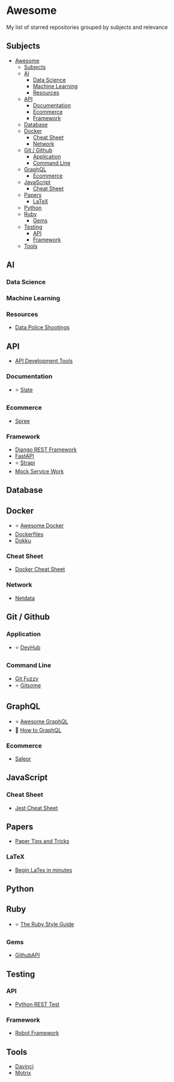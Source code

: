# Awesome

My list of starred repositories grouped by subjects and relevance

## Subjects

- [Awesome](#awesome)
  - [Subjects](#subjects)
  - [AI](#ai)
    - [Data Science](#data-science)
    - [Machine Learning](#machine-learning)
    - [Resources](#resources)
  - [API](#api)
    - [Documentation](#documentation)
    - [Ecommerce](#ecommerce)
    - [Framework](#framework)
  - [Database](#database)
  - [Docker](#docker)
    - [Cheat Sheet](#cheat-sheet)
    - [Network](#network)
  - [Git / Github](#git--github)
    - [Application](#application)
    - [Command Line](#command-line)
  - [GraphQL](#graphql)
    - [Ecommerce](#ecommerce-1)
  - [JavaScript](#javascript)
    - [Cheat Sheet](#cheat-sheet-1)
  - [Papers](#papers)
    - [LaTeX](#latex)
  - [Python](#python)
  - [Ruby](#ruby)
    - [Gems](#gems)
  - [Testing](#testing)
    - [API](#api-1)
    - [Framework](#framework-1)
  - [Tools](#tools)

## AI

### Data Science

### Machine Learning

### Resources

- [Data Police Shootings](https://github.com/washingtonpost/data-police-shootings)

## API

- [API Development Tools](https://github.com/yosriady/api-development-tools)

### Documentation

- :star: [Slate](https://github.com/slatedocs/slate)

### Ecommerce

- [Spree](https://github.com/spree/spree)

### Framework

- [Django REST Framework](https://github.com/encode/django-rest-framework)
- [FastAPI](https://github.com/tiangolo/fastapi)
- :star: [Strapi](https://github.com/strapi/strapi)
- [Mock Service Work](https://github.com/mswjs/msw)

## Database

## Docker

- :star: [Awesome Docker](https://github.com/veggiemonk/awesome-docker)
- [Dockerfiles](https://github.com/jessfraz/dockerfiles)
- [Dokku](https://github.com/dokku/dokku)

### Cheat Sheet

- [Docker Cheat Sheet](https://github.com/wsargent/docker-cheat-sheet)

### Network

- [Netdata](https://github.com/netdata/netdata)

## Git / Github

### Application

- :star: [DevHub](https://github.com/devhubapp/devhub)

### Command Line

- [Git Fuzzy](https://github.com/bigH/git-fuzzy)
- :star: [Gitsome](https://github.com/donnemartin/gitsome)

## GraphQL

- :star: [Awesome GraphQL](https://github.com/chentsulin/awesome-graphql)
- :star2: [How to GraphQL](https://github.com/howtographql/howtographql)

### Ecommerce

- [Saleor](https://github.com/mirumee/saleor)

## JavaScript

### Cheat Sheet

- [Jest Cheat Sheet](https://github.com/sapegin/jest-cheat-sheet)

## Papers

- [Paper Tips and Tricks](https://github.com/Wookai/paper-tips-and-tricks)

### LaTeX

- [Begin LaTex in minutes](https://github.com/luong-komorebi/Begin-Latex-in-minutes)

## Python

## Ruby

- :star: [The Ruby Style Guide](https://github.com/rubocop-hq/ruby-style-guide)

### Gems

- [GithubAPI](https://github.com/piotrmurach/github)

## Testing

### API

- [Python REST Test](https://github.com/svanoort/pyresttest)

### Framework

- [Robot Framework](https://github.com/robotframework/robotframework)

## Tools

- [Davinci](https://github.com/edp963/davinci)
- [Motrix](https://github.com/agalwood/Motrix)
